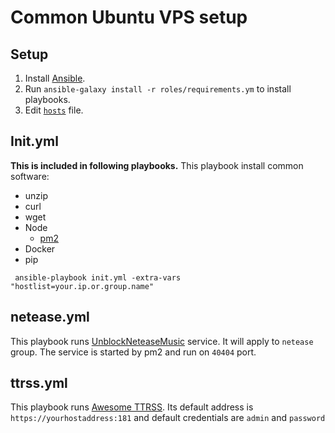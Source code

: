 # Common Ubuntu VPS setup
## Setup
1. Install [Ansible](https://docs.ansible.com/ansible/latest/installation_guide/intro_installation.html).
2. Run `ansible-galaxy install -r roles/requirements.ym` to install playbooks.
3. Edit [`hosts`](https://docs.ansible.com/ansible/latest/user_guide/intro_inventory.html) file.

## Init.yml
**This is included in following playbooks.**
This playbook install common software:
- unzip
- curl
- wget
- Node
  - [pm2](https://pm2.keymetrics.io/)
- Docker
- pip

` ansible-playbook init.yml -extra-vars "hostlist=your.ip.or.group.name"`
## netease.yml
This playbook runs [UnblockNeteaseMusic](https://github.com/nondanee/UnblockNeteaseMusic) service. It will apply to `netease` group. The service is started by pm2 and run on `40404` port.

## ttrss.yml
This playbook runs [Awesome TTRSS](https://ttrss.henry.wang/). Its default address is `https://yourhostaddress:181` and default credentials are `admin` and `password`